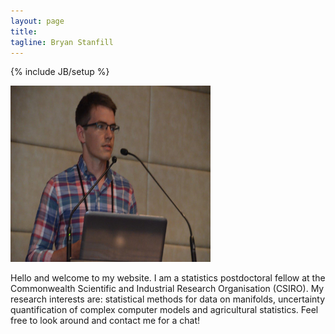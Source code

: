 ```yaml
---
layout: page
title: 
tagline: Bryan Stanfill
---
```

{% include JB/setup %}

<p><img src="images/BryanAASC2014.JPG" width="320" height="282"/></p>


Hello and welcome to my website.  I am a statistics postdoctoral fellow at the Commonwealth Scientific and Industrial Research Organisation (CSIRO).  My research interests are: statistical methods for data on manifolds, uncertainty quantification of complex computer models and agricultural statistics.  Feel free to look around and contact me for a chat!

<!---
## Recent posts

An introduction to the  [`rotations`](http://cran.r-project.org/web/packages/rotations/index.html) package in R:

<ul class="posts">
  {% for post in site.posts %}
    <li><span>{{ post.date | date_to_string }}</span> &raquo; <a href="{{ BASE_PATH }}{{ post.url }}">{{ post.title }}</a></li>
  {% endfor %}
</ul>

--->

